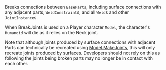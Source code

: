 Breaks connections between `BaseParts`, including surface connections with any adjacent parts, `WeldConstraint`s, and all `Weld`s and other `JointInstance`s.

When BreakJoints is used on a Player character `Model`, the character's `Humanoid` will die as it relies on the Neck joint.

Note that although joints produced by surface connections with adjacent Parts can technically be recreated using [Model.MakeJoints](https://developer.roblox.com/api-reference/function/Model/MakeJoints), this will only recreate joints produced by surfaces. Developers should not rely on this as following the joints being broken parts may no longer be in contact with each other.